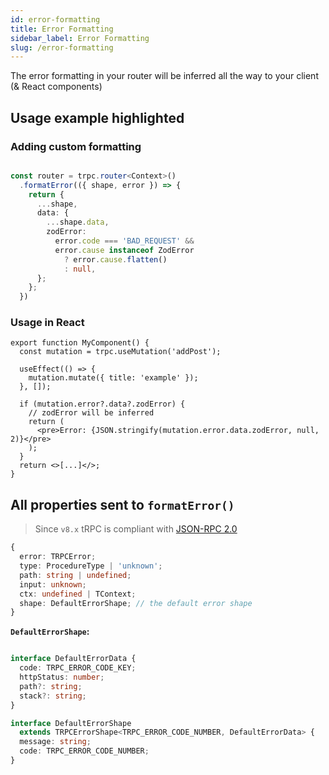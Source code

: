 ```yaml
---
id: error-formatting
title: Error Formatting
sidebar_label: Error Formatting
slug: /error-formatting
---
```


The error formatting in your router will be inferred all the way to your client (&&nbsp;React&nbsp;components)


## Usage example highlighted

### Adding custom formatting

```ts title='server.ts'

const router = trpc.router<Context>()
  .formatError(({ shape, error }) => {
    return {
      ...shape,
      data: {
        ...shape.data,
        zodError:
          error.code === 'BAD_REQUEST' &&
          error.cause instanceof ZodError
            ? error.cause.flatten()
            : null,
      };
    };
  })
```


### Usage in React

```tsx title='components/MyComponent.tsx'
export function MyComponent() {
  const mutation = trpc.useMutation('addPost');

  useEffect(() => {
    mutation.mutate({ title: 'example' });
  }, []);

  if (mutation.error?.data?.zodError) {
    // zodError will be inferred
    return (
      <pre>Error: {JSON.stringify(mutation.error.data.zodError, null, 2)}</pre>
    );
  }
  return <>[...]</>;
}
```


## All properties sent to `formatError()`

> Since `v8.x` tRPC is compliant with [JSON-RPC 2.0](https://www.jsonrpc.org/specification)

```ts
{
  error: TRPCError;
  type: ProcedureType | 'unknown';
  path: string | undefined;
  input: unknown;
  ctx: undefined | TContext;
  shape: DefaultErrorShape; // the default error shape
}
```

**`DefaultErrorShape`:**

```ts

interface DefaultErrorData {
  code: TRPC_ERROR_CODE_KEY;
  httpStatus: number;
  path?: string;
  stack?: string;
}

interface DefaultErrorShape
  extends TRPCErrorShape<TRPC_ERROR_CODE_NUMBER, DefaultErrorData> {
  message: string;
  code: TRPC_ERROR_CODE_NUMBER;
}
```
